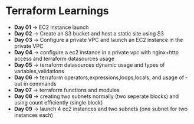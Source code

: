 # Terraform Learnings
- **Day 01** → EC2 instance launch  
- **Day 02** → Create an S3 bucket and host a static site using S3  
- **Day 03** → Configure a private VPC and launch an EC2 instance in the private VPC
- **Day 04** → configure a ec2 instance in a private vpc with nginx+http access and terraform datasources usage
- **Day 05** → terraform datasources dynamic usage and types of variables,validations
- **Day 06** → terraform operators,expressions,loops,locals, and usage of -out in commands
- **Day 07** → terraform functions and modules
- **Day 08** → creating two subnets normally (two seperate blocks) and using count efficiently (single block)
- **Day 09** → launch 4 ec2 instances and two subnets (one subnet for two instances each)
